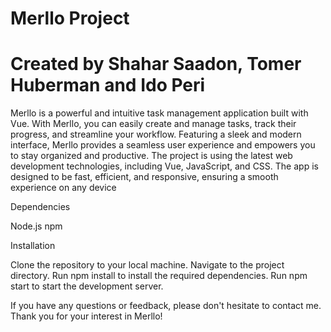 # Merllo Project
# Created by Shahar Saadon, Tomer Huberman and Ido Peri


Merllo is a powerful and intuitive task management application built with Vue. With Merllo, you can easily create and manage tasks, track their progress, and streamline your workflow. Featuring a sleek and modern interface, Merllo provides a seamless user experience and empowers you to stay organized and productive.
The project is using the latest web development technologies, including Vue, JavaScript, and CSS. The app is designed to be fast, efficient, and responsive, ensuring a smooth experience on any device

Dependencies

Node.js
npm

Installation

Clone the repository to your local machine.
Navigate to the project directory.
Run npm install to install the required dependencies.
Run npm start to start the development server.


If you have any questions or feedback, please don't hesitate to contact me. Thank you for your interest in Merllo!

